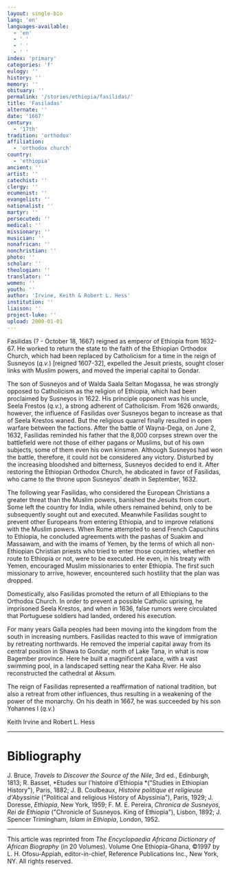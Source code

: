 ```yaml
---
layout: single-bio
lang: 'en'
languages-available:
  - 'en'
  - ' '
  - ' '
  - ' '
index: 'primary'
categories: 'f'
eulogy: ''
history: ''
memory: ''
obituary: ''
permalink: '/stories/ethiopia/fasilidas/'
title: 'Fasiladas'
alternate: ''
date: '1667'
century:
  - '17th'
tradition: 'orthodox'
affiliation:
  - 'orthodox church'
country:
  - 'ethiopia'
ancient: ''
artist: ''
catechist: ''
clergy: ''
ecumenist: ''
evangelist: ''
nationalist: ''
martyr: ''
persecuted: ''
medical: ''
missionary: ''
musician: ''
nonafrican: ''
nonchristian: ''
photo: ''
scholar: ''
theologian: ''
translator: ''
women: ''
youth: ''
author: 'Irvine, Keith & Robert L. Hess'
institution: ''
liaison: ''
project-luke: ''
upload: 2000-01-01
---
```



Fasilidas (? - October 18, 1667) reigned as emperor of Ethiopia from 1632-67. He worked to return the state to the faith of the Ethiopian Orthodox Church, which had been replaced by Catholicism for a time in the reign of Susneyos (*q.v.*) [reigned 1607-32], expelled the Jesuit priests, sought closer links with Muslim powers, and moved the imperial capital to Gondar.

The son of Susneyos and of Walda Saala Seltan Mogassa, he was strongly opposed to Catholicism as the religion of Ethiopia, which had been proclaimed by Susneyos in 1622. His principle opponent was his uncle, Seela Frestos (*q.v.*), a strong adherent of Catholicism. From 1626 onwards, however, the influence of Fasilidas over Susneyos began to increase as that of Seela Krestos waned. But the religious quarrel finally resulted in open warfare between the factions. After the battle of Wayna-Dega, on June 2, 1632, Fasilidas reminded his father that the 8,000 corpses strewn over the battlefield were not those of either pagans or Muslims, but of his own subjects, some of them even his own kinsmen. Although Susneyos had won the battle, therefore, it could not be considered any victory. Disturbed by the increasing bloodshed and bitterness, Susneyos decided to end it. After restoring the Ethiopian Orthodox Church, he abdicated in favor of Fasilidas, who came to the throne upon Susneyos' death in September, 1632.

The following year Fasilidas, who considered the European Christians a greater threat than the Muslim powers, banished the Jesuits from court. Some left the country for India, while others remained behind, only to be subsequently sought out and executed. Meanwhile Fasilidas sought to prevent other Europeans from entering Ethiopia, and to improve relations with the Muslim powers. When Rome attempted to send French Capuchins to Ethiopia, he concluded agreements with the pashas of Suakim and Massawam, and with the imams of Yemen, by the terms of which all non-Ethiopian Christian priests who tried to enter those countries, whether en route to Ethiopia or not, were to be executed. He even, in his treaty with Yemen, encouraged Muslim missionaries to enter Ethiopia. The first such missionary to arrive, however, encountered such hostility that the plan was dropped.

Domestically, also Fasilidas promoted the return of all Ethiopians to the Orthodox Church. In order to prevent a possible Catholic uprising, he imprisoned Seela Krestos, and when in 1636, false rumors were circulated that Portuguese soldiers had landed, ordered his execution.

For many years Galla peoples had been moving into the kingdom from the south in increasing numbers. Fasilidas reacted to this wave of immigration by retreating northwards. He removed the imperial capital away from its central position in Shawa to Gondar, north of Lake Tana, in what is now Bagember province. Here he built a magnificent palace, with a vast swimming pool, in a landscaped setting near the Kaha River. He also reconstructed the cathedral at Aksum.

The reign of Fasilidas represented a reaffirmation of national tradition, but also a retreat from other influences, thus resulting in a weakening of the power of the monarchy. On his death in 1667, he was succeeded by his son Yohannes I (*q.v.*)

Keith Irvine and Robert L. Hess

---

# Bibliography

J. Bruce, *Travels to Discover the Source of the Nile*, 3rd ed., Edinburgh, 1813; R. Basset, *Etudes sur l'histoire d'Ethiopia *("Studies in Ethiopian History"), Paris, 1882; J. B. Coulbeaux, *Histoire politique et religieuse d'Abyssinie* ("Political and religious History of Abyssinia"), Paris, 1929; J. Doresse, *Ethiopia*, New York, 1959; F. M. E. Pereira, *Chronica de Susneyos, Rei de Ethiopia* ("Chronicle of Susneyos. King of Ethiopia"), Lisbon, 1892; J. Spencer Trimingham, *Islam in Ethiopia*, London, 1952.

---

This article was reprinted from *The Encyclopaedia Africana Dictionary of African Biography* (in 20 Volumes). Volume One Ethiopia-Ghana, &copy;1997 by L. H. Ofosu-Appiah, editor-in-chief, Reference Publications Inc., New York, NY. All rights reserved.